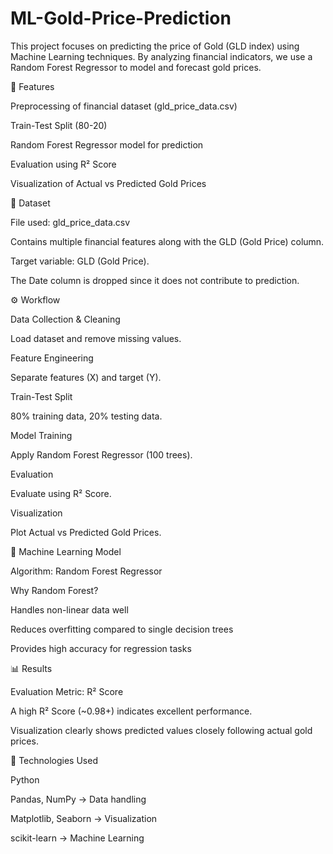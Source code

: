 # ML-Gold-Price-Prediction
This project focuses on predicting the price of Gold (GLD index) using Machine Learning techniques. By analyzing financial indicators, we use a Random Forest Regressor to model and forecast gold prices.

🚀 Features

Preprocessing of financial dataset (gld_price_data.csv)

Train-Test Split (80-20)

Random Forest Regressor model for prediction

Evaluation using R² Score

Visualization of Actual vs Predicted Gold Prices

📂 Dataset

File used: gld_price_data.csv

Contains multiple financial features along with the GLD (Gold Price) column.

Target variable: GLD (Gold Price).

The Date column is dropped since it does not contribute to prediction.

⚙️ Workflow

Data Collection & Cleaning

Load dataset and remove missing values.

Feature Engineering

Separate features (X) and target (Y).

Train-Test Split

80% training data, 20% testing data.

Model Training

Apply Random Forest Regressor (100 trees).

Evaluation

Evaluate using R² Score.

Visualization

Plot Actual vs Predicted Gold Prices.

🧠 Machine Learning Model

Algorithm: Random Forest Regressor

Why Random Forest?

Handles non-linear data well

Reduces overfitting compared to single decision trees

Provides high accuracy for regression tasks

📊 Results

Evaluation Metric: R² Score

A high R² Score (~0.98+) indicates excellent performance.

Visualization clearly shows predicted values closely following actual gold prices.

🔧 Technologies Used

Python

Pandas, NumPy → Data handling

Matplotlib, Seaborn → Visualization

scikit-learn → Machine Learning
